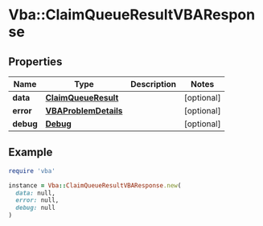 # Vba::ClaimQueueResultVBAResponse

## Properties

| Name | Type | Description | Notes |
| ---- | ---- | ----------- | ----- |
| **data** | [**ClaimQueueResult**](ClaimQueueResult.md) |  | [optional] |
| **error** | [**VBAProblemDetails**](VBAProblemDetails.md) |  | [optional] |
| **debug** | [**Debug**](Debug.md) |  | [optional] |

## Example

```ruby
require 'vba'

instance = Vba::ClaimQueueResultVBAResponse.new(
  data: null,
  error: null,
  debug: null
)
```

